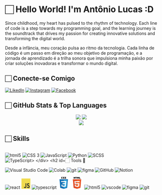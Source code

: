 # 🏻 Hello World! I'm Antônio Lucas :D

Since childhood, my heart has pulsed to the rhythm of technology. Each line of code is a step towards my programming goal, and the learning journey is the soundtrack that drives my passion for creating innovative solutions and transforming the digital world.

Desde a infância, meu coração pulsa ao ritmo da tecnologia. Cada linha de código é um passo em direção ao meu objetivo de programação, e a jornada de aprendizado é a trilha sonora que impulsiona minha paixão por criar soluções inovadoras e transformar o mundo digital.

## 🏻 Conecte-se Comigo

[![LikedIn](https://img.shields.io/badge/LinkedIn-0077B5?style=for-the-badge&logo=linkedin&logoColor=white)](www.linkedin.com/in/antonio-lucas-costa-araujo-5462a52b0) [![Instagram](https://img.shields.io/badge/Instagram-E4405F?style=for-the-badge&logo=instagram&logoColor=white)](https://www.instagram.com/?hl=en) [![Facebook](https://img.shields.io/badge/facebook-%231877F2.svg?&style=for-the-badge&logo=facebook&logoColor=white)](https://www.facebook.com/antoniolucas.costaaraujo/)

## 🏻 GitHub Stats & Top Languages

<div align="center">
  <img src="https://github-readme-stats.vercel.app/api?username=ALucas314&show_icons=true&theme=tokyonight" height="180em">
  <img src="https://github-readme-stats.vercel.app/api/top-langs/?username=ALucas314&layout=compact&show_icons=true&theme=tokyonight&hide=php,blade&include_all_commits=true&count_private=true" height="180em">
</div>

<div align="center">
  <img src="https://github-readme-activity-graph.vercel.app/graph?username=ALucas314&theme=tokyo-night" height="267em">
</div>

## 🏻 Skills 

<div style="display: inline_block"> </br>
    <img src="https://img.shields.io/badge/HTML5-E34F26.svg?style=for-the-badge&logo=HTML5&logoColor=white" alt="html5">
    <img src="https://img.shields.io/badge/CSS3-1572B6.svg?style=for-the-badge&logo=CSS3&logoColor=white" alt="CSS 3">
    <img src="https://img.shields.io/badge/JavaScript-F7DF1E.svg?style=for-the-badge&logo=JavaScript&logoColor=black" alt="JavaScript">
    <img src="https://img.shields.io/badge/Python-3776AB.svg?style=for-the-badge&logo=Python&logoColor=white" alt="Python">
    <img src="https://img.shields.io/badge/SCSS-CC6699.svg?style=for-the-badge&logo=Sass&logoColor=white" alt="SCSS">
      <img src="https://img.shields.io/badge/TypeScript-3178C6.svg?style=for-the-badge&logo=TypeScript&logoColor=white" alt="TypeScript>

</div>

## 🏻 Tools 🔗

![Visual Studio Code](https://img.shields.io/badge/Visual%20Studio%20Code-007ACC.svg?style=for-the-badge&logo=Visual-Studio-Code&logoColor=white) ![Colab](https://img.shields.io/badge/Google%20Colab-F9AB00.svg?style=for-the-badge&logo=Google-Colab&logoColor=white) ![git](https://img.shields.io/badge/Git-F05032.svg?style=for-the-badge&logo=Git&logoColor=white) ![figma](https://img.shields.io/badge/Figma-F24E1E.svg?style=for-the-badge&logo=Figma&logoColor=white) ![GitHub](https://img.shields.io/badge/GitHub-181717.svg?style=for-the-badge&logo=GitHub&logoColor=white) ![Notion](https://img.shields.io/badge/Notion-000000.svg?style=for-the-badge&logo=Notion&logoColor=white)

<p>
  <img src="https://cdn.jsdelivr.net/gh/devicons/devicon/icons/react/react-original.svg" alt="react" width="35" height="35"/>
  <img src="https://raw.githubusercontent.com/devicons/devicon/master/icons/javascript/javascript-original.svg" alt="javascript" width="30" height="35"/>
  <img src="https://cdn.jsdelivr.net/gh/devicons/devicon/icons/typescript/typescript-plain.svg" alt="typescript" width="30" height="35"/>
  <img src="https://raw.githubusercontent.com/devicons/devicon/master/icons/css3/css3-original-wordmark.svg" alt="css3" width="40" height="40"/>
  
  <img src="https://raw.githubusercontent.com/devicons/devicon/master/icons/html5/html5-original-wordmark.svg" alt="html5" width="40" height="40"/>
  <img src="https://cdn-icons-png.flaticon.com/512/5968/5968358.png" alt="html5" width="35" height="37"/>
  <img src="https://cdn.jsdelivr.net/gh/devicons/devicon/icons/vscode/vscode-original.svg" alt="vscode" width="35" height="35"/>
  <img src="https://cdn.jsdelivr.net/gh/devicons/devicon/icons/figma/figma-original.svg" alt="figma" width="30" height="35"/>
  <img src="https://cdn.jsdelivr.net/gh/devicons/devicon/icons/git/git-original.svg" alt="git" width="35" height="35"/>

</p>
